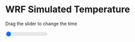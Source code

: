 <h1>WRF Simulated Temperature</h1>
<p>Drag the slider to change the time</p>

<div class="slidecontainer">
<input oninput='setImage(this)' class="slider" type="range" min="0" max="7" value="0" step="1" />
<img id='img'/>
</div>

<script>
var img = document.getElementById('img');
var img_array = ['/assets/images/wrf/t_wrfout_d01_2020-04-10_12:00:00.png',
'/assets/images/wrf/t_wrfout_d01_2020-04-10_13:00:00.png',
'/assets/images/wrf/t_wrfout_d01_2020-04-10_14:00:00.png',
'/assets/images/wrf/t_wrfout_d01_2020-04-10_15:00:00.png',
'/assets/images/wrf/t_wrfout_d01_2020-04-10_16:00:00.png',
'/assets/images/wrf/t_wrfout_d01_2020-04-10_17:00:00.png',
'/assets/images/wrf/t_wrfout_d01_2020-04-10_18:00:00.png',];
function setImage(obj)
{
        var value = obj.value;
        img.src = img_array[value];

}
</script>
